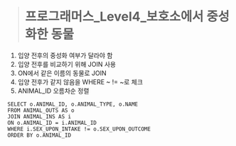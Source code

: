 ><h1>프로그래머스_Level4_보호소에서 중성화한 동물</h1>
1. 입양 전후의 중성화 여부가 달라야 함
2. 입양 전후를 비교하기 위해 JOIN 사용
3. ON에서 같은 이름의 동물로 JOIN
4. 입양 전후가 같지 않음을 WHERE ~ != ~로 체크
5. ANIMAL_ID 오름차순 정렬

```MySQL
SELECT o.ANIMAL_ID, o.ANIMAL_TYPE, o.NAME
FROM ANIMAL_OUTS AS o
JOIN ANIMAL_INS AS i
ON o.ANIMAL_ID = i.ANIMAL_ID
WHERE i.SEX_UPON_INTAKE != o.SEX_UPON_OUTCOME
ORDER BY o.ANIMAL_ID
```
